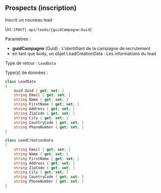 ## <span id='inscritunnouveaulead'>Prospects (inscription)</span>

Inscrit un nouveau lead

Url :`[POST] api/leads/{guidCampagne:Guid}`

Paramètres : 

- **guidCampagne** (Guid) : L'identifiant de la campagne de recrutement
- en tant que body, un objet LeadCreationData : Les informations du lead

Type de retour : `LeadData`

Type(s) de données :

```csharp
class LeadData
{
	Guid Guid { get; set; }
	string Email { get; set; }
	string Name { get; set; }
	string FirstName { get; set; }
	string Address { get; set; }
	string ZipCode { get; set; }
	string City { get; set; }
	string CountryCode { get; set; }
	string PhoneNumber { get; set; }
}

class LeadCreationData
{
	string Email { get; set; }
	string Name { get; set; }
	string FirstName { get; set; }
	string Address { get; set; }
	string ZipCode { get; set; }
	string City { get; set; }
	string CountryCode { get; set; }
	string PhoneNumber { get; set; }
}

```
